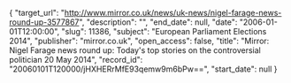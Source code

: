 {
  "target_url": "http://www.mirror.co.uk/news/uk-news/nigel-farage-news-round-up-3577867", 
  "description": "", 
  "end_date": null, 
  "date": "2006-01-01T12:00:00", 
  "slug": 11386, 
  "subject": "European Parliament Elections 2014", 
  "publisher": "mirror.co.uk", 
  "open_access": false, 
  "title": "Mirror: Nigel Farage news round up: Today's top stories on the controversial politician 20 May 2014", 
  "record_id": "20060101T120000/jHXHERrMfE93qemw9m6bPw==", 
  "start_date": null
}

